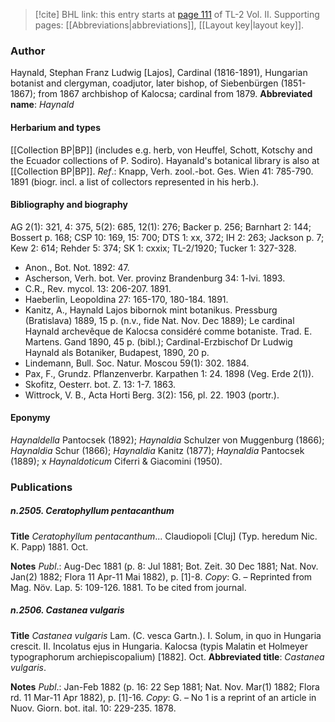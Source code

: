 > [!cite] BHL link: this entry starts at [page 111](https://www.biodiversitylibrary.org/page/33068353) of TL-2 Vol. II.
> Supporting pages: [[Abbreviations|abbreviations]], [[Layout key|layout key]].

### Author

Haynald, Stephan Franz Ludwig \[Lajos\], Cardinal (1816-1891), Hungarian botanist and clergyman, coadjutor, later bishop, of Siebenbürgen (1851-1867); from 1867 archbishop of Kalocsa; cardinal from 1879. 
**Abbreviated name**: *Haynald*

#### Herbarium and types

[[Collection BP|BP]] (includes e.g. herb, von Heuffel, Schott, Kotschy and the Ecuador collections of P. Sodiro). Hayanald's botanical library is also at [[Collection BP|BP]].
*Ref*.: Knapp, Verh. zool.-bot. Ges. Wien 41: 785-790. 1891 (biogr. incl. a list of collectors represented in his herb.).

#### Bibliography and biography

AG 2(1): 321, 4: 375, 5(2): 685, 12(1): 276; Backer p. 256; Barnhart 2: 144; Bossert p. 168; CSP 10: 169, 15: 700; DTS 1: xx, 372; IH 2: 263; Jackson p. 7; Kew 2: 614; Rehder 5: 374; SK 1: cxxix; TL-2/1920; Tucker 1: 327-328.
- Anon., Bot. Not. 1892: 47.
- Ascherson, Verh. bot. Ver. provinz Brandenburg 34: 1-lvi. 1893.
- C.R., Rev. mycol. 13: 206-207. 1891.
- Haeberlin, Leopoldina 27: 165-170, 180-184. 1891.
- Kanitz, A., Haynald Lajos bibornok mint botanikus. Pressburg (Bratislava) 1889, 15 p. (n.v., fide Nat. Nov. Dec 1889); Le cardinal Haynald archevêque de Kalocsa considéré comme botaniste. Trad. E. Martens. Gand 1890, 45 p. (bibl.); Cardinal-Erzbischof Dr Ludwig Haynald als Botaniker, Budapest, 1890, 20 p.
- Lindemann, Bull. Soc. Natur. Moscou 59(1): 302. 1884.
- Pax, F., Grundz. Pflanzenverbr. Karpathen 1: 24. 1898 (Veg. Erde 2(1)).
- Skofitz, Oesterr. bot. Z. 13: 1-7. 1863.
- Wittrock, V. B., Acta Horti Berg. 3(2): 156, pl. 22. 1903 (portr.).

#### Eponymy

*Haynaldella* Pantocsek (1892); *Haynaldia* Schulzer von Muggenburg (1866); *Haynaldia* Schur (1866); *Haynaldia* Kanitz (1877); *Haynaldia* Pantocsek (1889); x *Haynaldoticum* Ciferri & Giacomini (1950).

### Publications

##### n.2505. Ceratophyllum pentacanthum

**Title**
*Ceratophyllum pentacanthum*... Claudiopoli \[Cluj\] (Typ. heredum Nic. K. Papp) 1881. Oct.

**Notes**
*Publ*.: Aug-Dec 1881 (p. 8: Jul 1881; Bot. Zeit. 30 Dec 1881; Nat. Nov. Jan(2) 1882; Flora 11 Apr-11 Mai 1882), p. \[1\]-8. *Copy*: G. – Reprinted from Mag. Növ. Lap. 5: 109-126. 1881. To be cited from journal.

##### n.2506. Castanea vulgaris

**Title**
*Castanea vulgaris* Lam. (C. vesca Gartn.). I. Solum, in quo in Hungaria crescit. II. Incolatus ejus in Hungaria. Kalocsa (typis Malatin et Holmeyer typographorum archiepiscopalium) \[1882\]. Oct.
**Abbreviated title**: *Castanea vulgaris*.

**Notes**
*Publ*.: Jan-Feb 1882 (p. 16: 22 Sep 1881; Nat. Nov. Mar(1) 1882; Flora rd. 11 Mar-11 Apr 1882), p. \[1\]-16. *Copy*: G. – No 1 is a reprint of an article in Nuov. Giorn. bot. ital. 10: 229-235. 1878.


